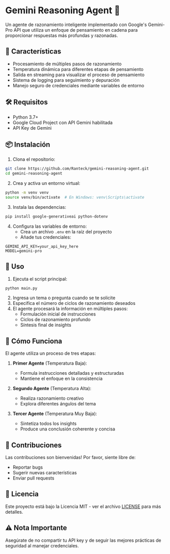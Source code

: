 # Gemini Reasoning Agent 🤖

Un agente de razonamiento inteligente implementado con Google's Gemini-Pro API que utiliza un enfoque de pensamiento en cadena para proporcionar respuestas más profundas y razonadas.

## 🌟 Características

- Procesamiento de múltiples pasos de razonamiento
- Temperatura dinámica para diferentes etapas de pensamiento
- Salida en streaming para visualizar el proceso de pensamiento
- Sistema de logging para seguimiento y depuración
- Manejo seguro de credenciales mediante variables de entorno

## 🛠️ Requisitos

- Python 3.7+
- Google Cloud Project con API Gemini habilitada
- API Key de Gemini

## 📦 Instalación

1. Clona el repositorio:

```bash
git clone https://github.com/Ranteck/gemini-reasoning-agent.git
cd gemini-reasoning-agent
```

2. Crea y activa un entorno virtual:

```bash
python -m venv venv
source venv/bin/activate  # En Windows: venv\Scripts\activate
```

3. Instala las dependencias:

```bash
pip install google-generativeai python-dotenv
```

4. Configura las variables de entorno:
   - Crea un archivo `.env` en la raíz del proyecto
   - Añade tus credenciales:

```
GEMINI_API_KEY=your_api_key_here
MODEL=gemini-pro
```

## 🚀 Uso

1. Ejecuta el script principal:

```bash
python main.py
```

2. Ingresa un tema o pregunta cuando se te solicite
3. Especifica el número de ciclos de razonamiento deseados
4. El agente procesará la información en múltiples pasos:
   - Formulación inicial de instrucciones
   - Ciclos de razonamiento profundo
   - Síntesis final de insights

## 🤔 Cómo Funciona

El agente utiliza un proceso de tres etapas:

1. **Primer Agente** (Temperatura Baja):
   - Formula instrucciones detalladas y estructuradas
   - Mantiene el enfoque en la consistencia

2. **Segundo Agente** (Temperatura Alta):
   - Realiza razonamiento creativo
   - Explora diferentes ángulos del tema

3. **Tercer Agente** (Temperatura Muy Baja):
   - Sintetiza todos los insights
   - Produce una conclusión coherente y concisa

## 🤝 Contribuciones

Las contribuciones son bienvenidas! Por favor, siente libre de:

- Reportar bugs
- Sugerir nuevas características
- Enviar pull requests

## 📄 Licencia

Este proyecto está bajo la Licencia MIT - ver el archivo [LICENSE](LICENSE) para más detalles.

## ⚠️ Nota Importante

Asegúrate de no compartir tu API key y de seguir las mejores prácticas de seguridad al manejar credenciales.
